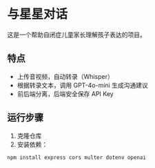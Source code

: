 # 与星星对话

这是一个帮助自闭症儿童家长理解孩子表达的项目。

## 特点

- 上传音视频，自动转录（Whisper）
- 根据转录文本，调用 GPT-4o-mini 生成沟通建议
- 前后端分离，后端安全保存 API Key

## 运行步骤

1. 克隆仓库
2. 安装依赖：

```bash
npm install express cors multer dotenv openai
